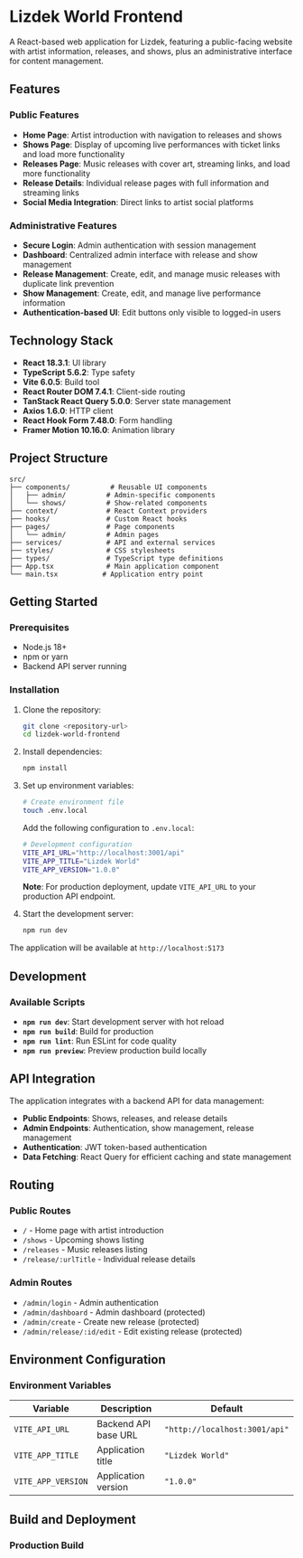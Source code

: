 # Lizdek World Frontend

A React-based web application for Lizdek, featuring a public-facing website with artist information, releases, and shows, plus an administrative interface for content management.

## Features

### Public Features
- **Home Page**: Artist introduction with navigation to releases and shows
- **Shows Page**: Display of upcoming live performances with ticket links and load more functionality
- **Releases Page**: Music releases with cover art, streaming links, and load more functionality
- **Release Details**: Individual release pages with full information and streaming links
- **Social Media Integration**: Direct links to artist social platforms

### Administrative Features
- **Secure Login**: Admin authentication with session management
- **Dashboard**: Centralized admin interface with release and show management
- **Release Management**: Create, edit, and manage music releases with duplicate link prevention
- **Show Management**: Create, edit, and manage live performance information
- **Authentication-based UI**: Edit buttons only visible to logged-in users

## Technology Stack

- **React 18.3.1**: UI library
- **TypeScript 5.6.2**: Type safety
- **Vite 6.0.5**: Build tool
- **React Router DOM 7.4.1**: Client-side routing
- **TanStack React Query 5.0.0**: Server state management
- **Axios 1.6.0**: HTTP client
- **React Hook Form 7.48.0**: Form handling
- **Framer Motion 10.16.0**: Animation library

## Project Structure

```
src/
├── components/          # Reusable UI components
│   ├── admin/          # Admin-specific components
│   └── shows/          # Show-related components
├── context/            # React Context providers
├── hooks/              # Custom React hooks
├── pages/              # Page components
│   └── admin/          # Admin pages
├── services/           # API and external services
├── styles/             # CSS stylesheets
├── types/              # TypeScript type definitions
├── App.tsx             # Main application component
└── main.tsx           # Application entry point
```

## Getting Started

### Prerequisites
- Node.js 18+
- npm or yarn
- Backend API server running

### Installation

1. Clone the repository:
   ```bash
   git clone <repository-url>
   cd lizdek-world-frontend
   ```

2. Install dependencies:
   ```bash
   npm install
   ```

3. Set up environment variables:
   ```bash
   # Create environment file
   touch .env.local
   ```
   
   Add the following configuration to `.env.local`:
   ```bash
   # Development configuration
   VITE_API_URL="http://localhost:3001/api"
   VITE_APP_TITLE="Lizdek World"
   VITE_APP_VERSION="1.0.0"
   ```
   
   **Note**: For production deployment, update `VITE_API_URL` to your production API endpoint.

4. Start the development server:
   ```bash
   npm run dev
   ```

The application will be available at `http://localhost:5173`

## Development

### Available Scripts

- **`npm run dev`**: Start development server with hot reload
- **`npm run build`**: Build for production
- **`npm run lint`**: Run ESLint for code quality
- **`npm run preview`**: Preview production build locally

## API Integration

The application integrates with a backend API for data management:

- **Public Endpoints**: Shows, releases, and release details
- **Admin Endpoints**: Authentication, show management, release management
- **Authentication**: JWT token-based authentication
- **Data Fetching**: React Query for efficient caching and state management

## Routing

### Public Routes
- `/` - Home page with artist introduction
- `/shows` - Upcoming shows listing
- `/releases` - Music releases listing
- `/release/:urlTitle` - Individual release details

### Admin Routes
- `/admin/login` - Admin authentication
- `/admin/dashboard` - Admin dashboard (protected)
- `/admin/create` - Create new release (protected)
- `/admin/release/:id/edit` - Edit existing release (protected)

## Environment Configuration

### Environment Variables

| Variable | Description | Default |
|----------|-------------|---------|
| `VITE_API_URL` | Backend API base URL | `"http://localhost:3001/api"` |
| `VITE_APP_TITLE` | Application title | `"Lizdek World"` |
| `VITE_APP_VERSION` | Application version | `"1.0.0"` |

## Build and Deployment

### Production Build

```